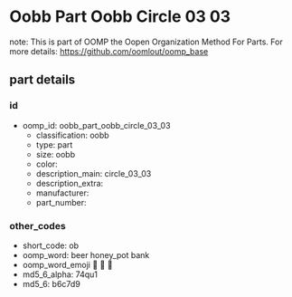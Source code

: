 # Oobb Part Oobb Circle 03 03  

note: This is part of OOMP the Oopen Organization Method For Parts. For more details: https://github.com/oomlout/oomp_base

##  part details





### id
* oomp_id: oobb_part_oobb_circle_03_03
  * classification: oobb
  * type: part
  * size: oobb
  * color: 
  * description_main: circle_03_03
  * description_extra: 
  * manufacturer: 
  * part_number: 

### other_codes
* short_code: ob
* oomp_word: beer honey_pot bank
* oomp_word_emoji :beer: :honey_pot: :bank:
* md5_6_alpha: 74qu1
* md5_6: b6c7d9